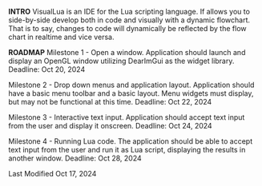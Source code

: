 **INTRO**
VisualLua is an IDE for the Lua scripting language. If allows you to 
side-by-side develop both in code and visually with a dynamic flowchart.
That is to say, changes to code will dynamically be reflected by the flow chart 
in realtime and vice versa.

**ROADMAP**
Milestone 1 - Open a window.
Application should launch and display an OpenGL window utilizing DearImGui as 
the widget library.
Deadline: Oct 20, 2024

Milestone 2 - Drop down menus and application layout.
Application should have a basic menu toolbar and a basic layout. Menu widgets 
must display, but may not be functional at this time.
Deadline: Oct 22, 2024

Milestone 3 - Interactive text input.
Application should accept text input from the user and display it onscreen.
Deadline: Oct 24, 2024

Milestone 4 - Running Lua code.
The application should be able to accept text input from the user and run it as
Lua script, displaying the results in another window.
Deadline: Oct 28, 2024

Last Modified Oct 17, 2024
